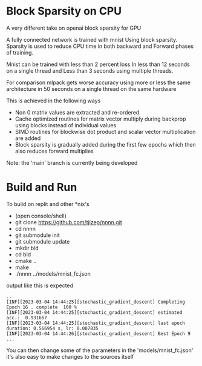 # Block Sparsity on CPU

A very different take on openai block sparsity for GPU

A fully connected network is trained with mnist 
Using block sparsity.
Sparsity is used to reduce CPU time in both backward and
Forward phases of training.

Mnist can be trained with less than 2 percent loss
In less than 12 seconds on a single thread and
Less than 3 seconds using multiple threads.

For comparison mlpack gets worse accuracy using more or less the same architecture in 50 seconds on a single thread on the same hardware 

This is achieved in the following ways

* Non 0 matrix values are extracted and re-ordered
* Cache optimized routines for matrix vector multiply during backprop using blocks instead of individual values
* SIMD routines for blockwise dot product and scalar vector multiplication are added
* Block sparsity is gradually added during the first few epochs which then also reduces forward multiplies

Note: the 'main' branch is currently being developed

# Build and Run

To build on replit and other *nix's

* (open console/shell)
* git clone https://github.com/tjizep/nnnn.git
* cd nnnn
* git submodule init
* git submodule update
* mkdir bld
* cd bld
* cmake ..
* make
* ./nnnn ../models/mnist_fc.json

output like this is expected

```
...
[INF][2023-03-04 14:44:25][stochastic_gradient_descent] Completing Epoch 16 . complete  100 %
[INF][2023-03-04 14:44:25][stochastic_gradient_descent] estimated acc.:  0.931667
[INF][2023-03-04 14:44:25][stochastic_gradient_descent] last epoch duration: 0.566954 s, lr: 0.007835
[INF][2023-03-04 14:44:26][stochastic_gradient_descent] Best Epoch 9
...
```

You can then change some of the parameters in the 'models/mnist_fc.json'
it's also easy to make changes to the sources itself


